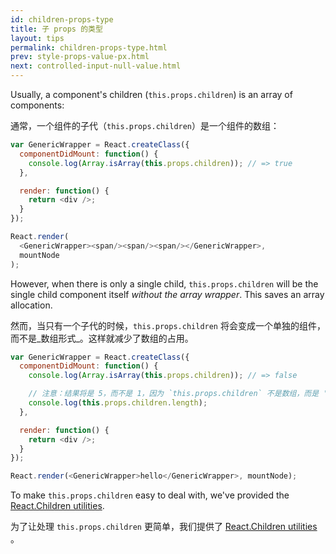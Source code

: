 ```yaml
---
id: children-props-type
title: 子 props 的类型
layout: tips
permalink: children-props-type.html
prev: style-props-value-px.html
next: controlled-input-null-value.html
---
```


Usually, a component's children (`this.props.children`) is an array of components:

通常，一个组件的子代（`this.props.children`）是一个组件的数组：

```js
var GenericWrapper = React.createClass({
  componentDidMount: function() {
    console.log(Array.isArray(this.props.children)); // => true
  },

  render: function() {
    return <div />;
  }
});

React.render(
  <GenericWrapper><span/><span/><span/></GenericWrapper>,
  mountNode
);
```

However, when there is only a single child, `this.props.children` will be the single child component itself _without the array wrapper_. This saves an array allocation.

然而，当只有一个子代的时候，`this.props.children` 将会变成一个单独的组件，而不是_数组形式_。这样就减少了数组的占用。

```js
var GenericWrapper = React.createClass({
  componentDidMount: function() {
    console.log(Array.isArray(this.props.children)); // => false

    // 注意：结果将是 5，而不是 1，因为 `this.props.children` 不是数组，而是 'hello' 字符串！
    console.log(this.props.children.length);
  },

  render: function() {
    return <div />;
  }
});

React.render(<GenericWrapper>hello</GenericWrapper>, mountNode);
```

To make `this.props.children` easy to deal with, we've provided the [React.Children utilities](/react/docs/top-level-api.html#react.children).

为了让处理 `this.props.children` 更简单，我们提供了 [React.Children utilities](/react/docs/top-level-api.html#react.children) 。
